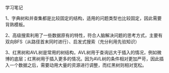 学习笔记

1、字典树和并查集都是比较固定的结构，适用的问题类型也比较固定，因此需要背熟模板。

2、高级搜索利用了一些数据原有的特性，符合人脑解决问题的思考方式，主要有双向BFS（从路径首末同时进行）、启发式搜索（充分利用先验知识）

3、红黑树和AVL树是常用的树结构，AVL树用于查询远大于插入的情况，例如微博的底层；红黑树用于插入更多的情况。因为AVL树的条件相对更加严苛，因此插入一个数据之后，需要动用大量的资源进行调整，而红黑树则相对宽松。